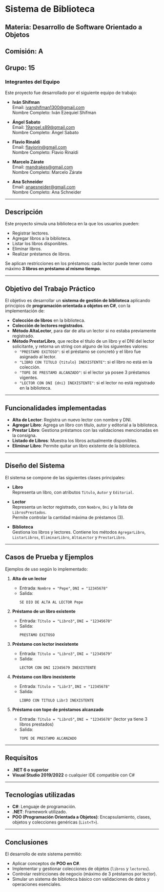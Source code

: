 # Sistema de Biblioteca

## Materia: Desarrollo de Software Orientado a Objetos  
## Comisión: A  
## Grupo: 15  

### Integrantes del Equipo

Este proyecto fue desarrollado por el siguiente equipo de trabajo:

- **Iván Shifman**  
  Email: ivanshifman1300@gmail.com  
  Nombre Completo: Iván Ezequiel Shifman  

- **Ángel Sabato**  
  Email: 19angel.s89@gmail.com  
  Nombre Completo: Ángel Sabato  

- **Flavio Rinaldi**  
  Email: flaviorin@gmail.com  
  Nombre Completo: Flavio Rinaldi 

- **Marcelo Zárate**  
  Email: mandrakes@gmail.com  
  Nombre Completo: Marcelo Zárate

- **Ana Schneider**  
  Email: anaesneider@gmail.com  
  Nombre Completo: Ana Schneider  

---

## Descripción

Este proyecto simula una biblioteca en la que los usuarios pueden:  

- Registrar lectores.  
- Agregar libros a la biblioteca.  
- Listar los libros disponibles.  
- Eliminar libros.  
- Realizar préstamos de libros.  

Se aplican restricciones en los préstamos: cada lector puede tener como máximo **3 libros en préstamo al mismo tiempo**.  

---

## Objetivo del Trabajo Práctico

El objetivo es desarrollar un **sistema de gestión de biblioteca** aplicando principios de **programación orientada a objetos en C#**, con la implementación de:  

- **Colección de libros** en la biblioteca.  
- **Colección de lectores registrados**.  
- **Método AltaLector**, para dar de alta un lector si no estaba previamente registrado.  
- **Método PrestarLibro**, que recibe el título de un libro y el DNI del lector solicitante, y retorna un string con alguno de los siguientes valores:  
  - `"PRESTAMO EXITOSO"`: si el préstamo se concretó y el libro fue asignado al lector.  
  - `"LIBRO CON TITULO {titulo} INEXISTENTE"`: si el libro no está en la colección.  
  - `"TOPE DE PRESTAMO ALCANZADO"`: si el lector ya posee 3 préstamos vigentes.  
  - `"LECTOR CON DNI {dni} INEXISTENTE"`: si el lector no está registrado en la biblioteca.  

---

## Funcionalidades implementadas

- **Alta de Lector**: Registra un nuevo lector con nombre y DNI.  
- **Agregar Libro**: Agrega un libro con título, autor y editorial a la biblioteca.  
- **Prestar Libro**: Gestiona préstamos con las validaciones mencionadas en la consigna.  
- **Listado de Libros**: Muestra los libros actualmente disponibles.  
- **Eliminar Libro**: Permite quitar un libro existente de la biblioteca.  

---

## Diseño del Sistema

El sistema se compone de las siguientes clases principales:  

- **Libro**  
  Representa un libro, con atributos `Titulo`, `Autor` y `Editorial`.  

- **Lector**  
  Representa un lector registrado, con `Nombre`, `Dni` y la lista de `LibrosPrestados`.  
  Permite controlar la cantidad máxima de préstamos (3).  

- **Biblioteca**  
  Gestiona los libros y lectores. Contiene los métodos `AgregarLibro`, `ListarLibros`, `EliminarLibro`, `AltaLector` y `PrestarLibro`.  

---

## Casos de Prueba y Ejemplos

Ejemplos de uso según lo implementado:  

1. **Alta de un lector**  
   - Entrada: `Nombre = "Pepe"`, `DNI = "12345678"`  
   - Salida:  
     ```
     SE DIO DE ALTA AL LECTOR Pepe
     ```

2. **Préstamo de un libro existente**  
   - Entrada: `Título = "Libro3"`, `DNI = "12345678"`  
   - Salida:  
     ```
     PRESTAMO EXITOSO
     ```

3. **Préstamo con lector inexistente**  
   - Entrada: `Título = "Libro3"`, `DNI = "12345679"`  
   - Salida:  
     ```
     LECTOR CON DNI 12345679 INEXISTENTE
     ```

4. **Préstamo con libro inexistente**  
   - Entrada: `Título = "Libr3"`, `DNI = "12345678"`  
   - Salida:  
     ```
     LIBRO CON TITULO Libr3 INEXISTENTE
     ```

5. **Préstamo con tope de préstamos alcanzado**  
   - Entrada: `Título = "Libro5"`, `DNI = "12345678"` (lector ya tiene 3 libros prestados)  
   - Salida:  
     ```
     TOPE DE PRESTAMO ALCANZADO
     ```

---

## Requisitos

- **.NET 6 o superior**  
- **Visual Studio 2019/2022** o cualquier IDE compatible con C#  

---

## Tecnologías utilizadas

- **C#**: Lenguaje de programación.  
- **.NET**: Framework utilizado.  
- **POO (Programación Orientada a Objetos)**: Encapsulamiento, clases, objetos y colecciones genéricas (`List<T>`).  

---

## Conclusiones

El desarrollo de este sistema permitió:  

- Aplicar conceptos de **POO en C#**.  
- Implementar y gestionar colecciones de objetos (`libros` y `lectores`).  
- Controlar restricciones de negocio (máximo de 3 préstamos por lector).  
- Simular un sistema de biblioteca básico con validaciones de datos y operaciones esenciales.  
